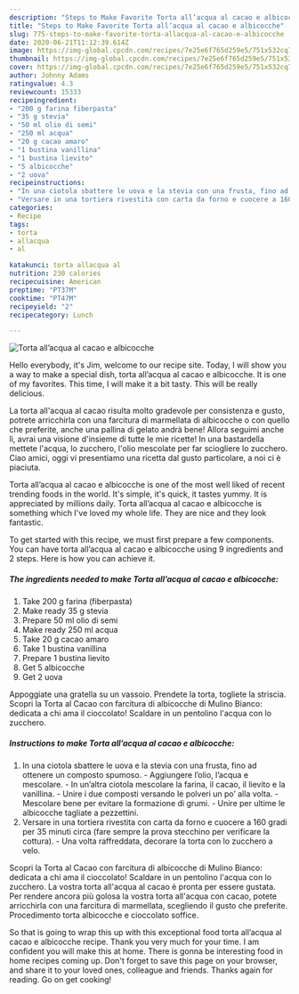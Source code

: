 ```yaml
---
description: "Steps to Make Favorite Torta all’acqua al cacao e albicocche"
title: "Steps to Make Favorite Torta all’acqua al cacao e albicocche"
slug: 775-steps-to-make-favorite-torta-allacqua-al-cacao-e-albicocche
date: 2020-06-21T11:12:39.614Z
image: https://img-global.cpcdn.com/recipes/7e25e6f765d259e5/751x532cq70/torta-allacqua-al-cacao-e-albicocche-recipe-main-photo.jpg
thumbnail: https://img-global.cpcdn.com/recipes/7e25e6f765d259e5/751x532cq70/torta-allacqua-al-cacao-e-albicocche-recipe-main-photo.jpg
cover: https://img-global.cpcdn.com/recipes/7e25e6f765d259e5/751x532cq70/torta-allacqua-al-cacao-e-albicocche-recipe-main-photo.jpg
author: Johnny Adams
ratingvalue: 4.3
reviewcount: 15333
recipeingredient:
- "200 g farina fiberpasta"
- "35 g stevia"
- "50 ml olio di semi"
- "250 ml acqua"
- "20 g cacao amaro"
- "1 bustina vanillina"
- "1 bustina lievito"
- "5 albicocche"
- "2 uova"
recipeinstructions:
- "In una ciotola sbattere le uova e la stevia con una frusta, fino ad ottenere un composto spumoso. Aggiungere l’olio, l’acqua e mescolare. In un’altra ciotola mescolare la farina, il cacao, il lievito e la vanillina. Unire i due composti versando le polveri un po’ alla volta. Mescolare bene per evitare la formazione di grumi. Unire per ultime le albicocche tagliate a pezzettini."
- "Versare in una tortiera rivestita con carta da forno e cuocere a 160 gradi per 35 minuti circa (fare sempre la prova stecchino per verificare la cottura). Una volta raffreddata, decorare la torta con lo zucchero a velo."
categories:
- Recipe
tags:
- torta
- allacqua
- al

katakunci: torta allacqua al 
nutrition: 230 calories
recipecuisine: American
preptime: "PT37M"
cooktime: "PT47M"
recipeyield: "2"
recipecategory: Lunch

---
```



![Torta all’acqua al cacao e albicocche](https://img-global.cpcdn.com/recipes/7e25e6f765d259e5/751x532cq70/torta-allacqua-al-cacao-e-albicocche-recipe-main-photo.jpg)

Hello everybody, it's Jim, welcome to our recipe site. Today, I will show you a way to make a special dish, torta all’acqua al cacao e albicocche. It is one of my favorites. This time, I will make it a bit tasty. This will be really delicious.

La torta all&#39;acqua al cacao risulta molto gradevole per consistenza e gusto, potrete arricchirla con una farcitura di marmellata di albicocche o con quello che preferite, anche una pallina di gelato andrà bene! Allora seguimi anche lì, avrai una visione d&#39;insieme di tutte le mie ricette! In una bastardella mettete l&#39;acqua, lo zucchero, l&#39;olio mescolate per far sciogliere lo zucchero. Ciao amici, oggi vi presentiamo una ricetta dal gusto particolare, a noi ci è piaciuta.

Torta all’acqua al cacao e albicocche is one of the most well liked of recent trending foods in the world. It's simple, it's quick, it tastes yummy. It is appreciated by millions daily. Torta all’acqua al cacao e albicocche is something which I've loved my whole life. They are nice and they look fantastic.


To get started with this recipe, we must first prepare a few components. You can have torta all’acqua al cacao e albicocche using 9 ingredients and 2 steps. Here is how you can achieve it.

<!--inarticleads1-->

##### The ingredients needed to make Torta all’acqua al cacao e albicocche:

1. Take 200 g farina (fiberpasta)
1. Make ready 35 g stevia
1. Prepare 50 ml olio di semi
1. Make ready 250 ml acqua
1. Take 20 g cacao amaro
1. Take 1 bustina vanillina
1. Prepare 1 bustina lievito
1. Get 5 albicocche
1. Get 2 uova


Appoggiate una gratella su un vassoio. Prendete la torta, togliete la striscia. Scopri la Torta al Cacao con farcitura di albicocche di Mulino Bianco: dedicata a chi ama il cioccolato! Scaldare in un pentolino l&#39;acqua con lo zucchero. 

<!--inarticleads2-->

##### Instructions to make Torta all’acqua al cacao e albicocche:

1. In una ciotola sbattere le uova e la stevia con una frusta, fino ad ottenere un composto spumoso. - Aggiungere l’olio, l’acqua e mescolare. - In un’altra ciotola mescolare la farina, il cacao, il lievito e la vanillina. - Unire i due composti versando le polveri un po’ alla volta. - Mescolare bene per evitare la formazione di grumi. - Unire per ultime le albicocche tagliate a pezzettini.
1. Versare in una tortiera rivestita con carta da forno e cuocere a 160 gradi per 35 minuti circa (fare sempre la prova stecchino per verificare la cottura). - Una volta raffreddata, decorare la torta con lo zucchero a velo.


Scopri la Torta al Cacao con farcitura di albicocche di Mulino Bianco: dedicata a chi ama il cioccolato! Scaldare in un pentolino l&#39;acqua con lo zucchero. La vostra torta all&#39;acqua al cacao è pronta per essere gustata. Per rendere ancora più golosa la vostra torta all&#39;acqua con cacao, potete arricchirla con una farcitura di marmellata, scegliendo il gusto che preferite. Procedimento torta albicocche e cioccolato soffice. 

So that is going to wrap this up with this exceptional food torta all’acqua al cacao e albicocche recipe. Thank you very much for your time. I am confident you will make this at home. There is gonna be interesting food in home recipes coming up. Don't forget to save this page on your browser, and share it to your loved ones, colleague and friends. Thanks again for reading. Go on get cooking!
